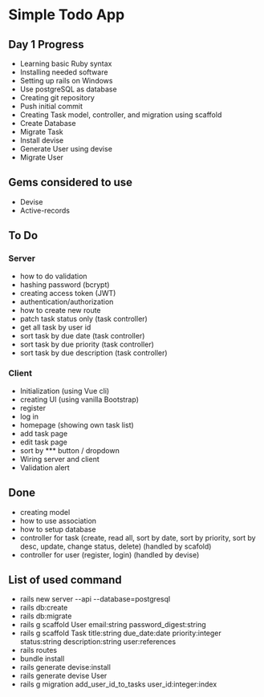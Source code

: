 # Simple Todo App


## Day 1 Progress
- Learning basic Ruby syntax
- Installing needed software
- Setting up rails on Windows
- Use postgreSQL as database
- Creating git repository
- Push initial commit
- Creating Task model, controller, and migration using scaffold
- Create Database
- Migrate Task
- Install devise
- Generate User using devise
- Migrate User


## Gems considered to use
- Devise
- Active-records


## To Do

### Server
- how to do validation
- hashing password (bcrypt)
- creating access token (JWT)
- authentication/authorization
- how to create new route
- patch task status only (task controller)
- get all task by user id
- sort task by due date (task controller)
- sort task by due priority (task controller)
- sort task by due description (task controller)

### Client
- Initialization (using Vue cli)
- creating UI (using vanilla Bootstrap)
- register
- log in
- homepage (showing own task list)
- add task page
- edit task page
- sort by *** button / dropdown
- Wiring server and client
- Validation alert


## Done
- creating model
- how to use association
- how to setup database
- controller for task (create, read all, sort by date, sort by priority, sort by desc, update, change status, delete) (handled by scafold)
- controller for user (register, login) (handled by devise)


## List of used command
- rails new server --api --database=postgresql
- rails db:create
- rails db:migrate
- rails g scaffold User email:string password_digest:string
- rails g scaffold Task title:string due_date:date priority:integer status:string description:string user:references
- rails routes
- bundle install
- rails generate devise:install
- rails generate devise User
- rails g migration add_user_id_to_tasks user_id:integer:index
